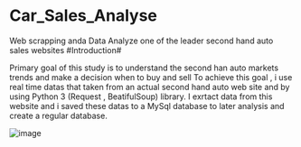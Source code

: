 # Car_Sales_Analyse
Web scrapping anda Data Analyze one of the leader second hand auto sales websites
#Introduction#

Primary goal of this study is to understand the second han auto markets trends and make a decision when to buy and sell
To achieve this goal , i use real time datas that taken from an actual second hand auto web site and by using Python 3 (Request , BeatifulSoup) library.
I exrtact data from this website and i saved these datas to a MySql database to later analysis and create a regular database.

![image](https://github.com/EsatCetin/Car_Sales_Analyse/assets/119798655/f4d8f0e1-ce3d-4415-99a8-cfe70b9328e7)


